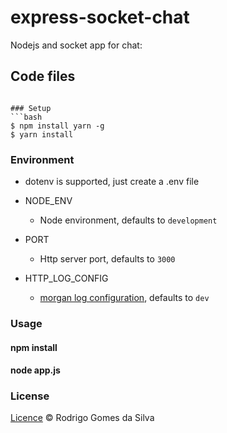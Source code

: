 # express-socket-chat

Nodejs and socket app for chat:

## Code files
```### src/Chatroom.js, src/Message.js, src/User.js, src/Connection.js, app.js

### Setup
```bash
$ npm install yarn -g
$ yarn install
```
### Environment
* dotenv is supported, just create a .env file

* NODE_ENV
  - Node environment, defaults to `development`
* PORT
  - Http server port, defaults to `3000`
* HTTP_LOG_CONFIG
  - [morgan log configuration](https://github.com/expressjs/morgan#predefined-formats), defaults to `dev`

### Usage
#### npm install
#### node app.js

### License

[Licence](https://github.com/rodrigogs/express-seed/blob/master/LICENSE) © Rodrigo Gomes da Silva
